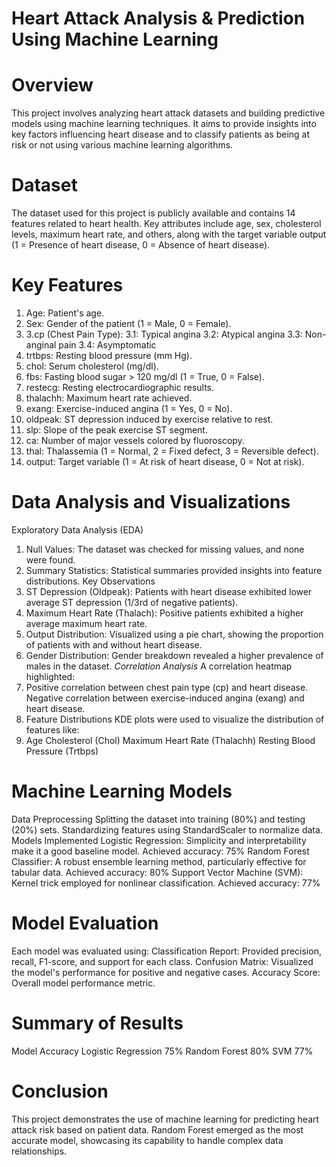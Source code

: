 # Heart Attack Analysis & Prediction Using Machine Learning
# Overview
This project involves analyzing heart attack datasets and building predictive models using machine learning techniques. It aims to provide insights into key factors influencing heart disease and to classify patients as being at risk or not using various machine learning algorithms.

# Dataset
The dataset used for this project is publicly available and contains 14 features related to heart health. Key attributes include age, sex, cholesterol levels, maximum heart rate, and others, along with the target variable output (1 = Presence of heart disease, 0 = Absence of heart disease).

# Key Features
1. Age: Patient's age.
2. Sex: Gender of the patient (1 = Male, 0 = Female).
3. 3.cp (Chest Pain Type):
   3.1: Typical angina
   3.2: Atypical angina
   3.3: Non-anginal pain
   3.4: Asymptomatic
5. trtbps: Resting blood pressure (mm Hg).
6. chol: Serum cholesterol (mg/dl).
7. fbs: Fasting blood sugar > 120 mg/dl (1 = True, 0 = False).
8. restecg: Resting electrocardiographic results.
9. thalachh: Maximum heart rate achieved.
10. exang: Exercise-induced angina (1 = Yes, 0 = No).
11. oldpeak: ST depression induced by exercise relative to rest.
12. slp: Slope of the peak exercise ST segment.
13. ca: Number of major vessels colored by fluoroscopy.
14. thal: Thalassemia (1 = Normal, 2 = Fixed defect, 3 = Reversible defect).
15. output: Target variable (1 = At risk of heart disease, 0 = Not at risk).
# Data Analysis and Visualizations
Exploratory Data Analysis (EDA)
1. Null Values: The dataset was checked for missing values, and none were found.
2. Summary Statistics: Statistical summaries provided insights into feature distributions.
Key Observations
1. ST Depression (Oldpeak):
   Patients with heart disease exhibited lower average ST depression (1/3rd of negative patients).
2. Maximum Heart Rate (Thalach):
   Positive patients exhibited a higher average maximum heart rate.
3. Output Distribution:
   Visualized using a pie chart, showing the proportion of patients with and without heart disease.
4. Gender Distribution:
   Gender breakdown revealed a higher prevalence of males in the dataset.
 *Correlation Analysis*
   A correlation heatmap highlighted:
6. Positive correlation between chest pain type (cp) and heart disease.
   Negative correlation between exercise-induced angina (exang) and heart disease.
7. Feature Distributions
   KDE plots were used to visualize the distribution of features like:
8. Age
Cholesterol (Chol)
Maximum Heart Rate (Thalachh)
Resting Blood Pressure (Trtbps)
# Machine Learning Models
Data Preprocessing
Splitting the dataset into training (80%) and testing (20%) sets.
Standardizing features using StandardScaler to normalize data.
Models Implemented
Logistic Regression:
Simplicity and interpretability make it a good baseline model.
Achieved accuracy: 75%
Random Forest Classifier:
A robust ensemble learning method, particularly effective for tabular data.
Achieved accuracy: 80%
Support Vector Machine (SVM):
Kernel trick employed for nonlinear classification.
Achieved accuracy: 77%
# Model Evaluation
Each model was evaluated using:
Classification Report:
Provided precision, recall, F1-score, and support for each class.
Confusion Matrix:
Visualized the model's performance for positive and negative cases.
Accuracy Score:
Overall model performance metric.
# Summary of Results
Model	Accuracy
Logistic Regression	75%
Random Forest 80%
SVM	77%
# Conclusion
This project demonstrates the use of machine learning for predicting heart attack risk based on patient data. Random Forest emerged as the most accurate model, showcasing its capability to handle complex data relationships.
